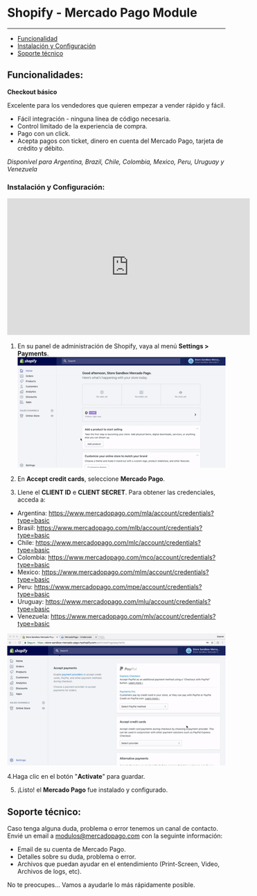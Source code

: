 # Shopify - Mercado Pago Module
---

* [Funcionalidad](#Funcionalidades)
* [Instalación y Configuración](#Instalación-y-Configuración)
* [Soporte técnico](#Soporte-técnico)

<a name="Funcionalidades"></a>
## Funcionalidades: ##

**Checkout básico**

Excelente para los vendedores que quieren empezar a vender rápido y fácil.

* Fácil integración - ninguna línea de código necesaria.
* Control limitado de la experiencia de compra.
* Pago con un click.
* Acepta pagos con ticket, dinero en cuenta del Mercado Pago, tarjeta de crédito y débito.

_Disponível para Argentina, Brazil, Chile, Colombia, Mexico, Peru, Uruguay y Venezuela_

<a name="Instalación-y-Configuración"></a>
### Instalación y Configuración: ##

<iframe width="560" height="315" src="https://www.youtube.com/embed/ZLINrH8WB0A" frameborder="0" allowfullscreen=""></iframe>

1. En su panel de administración de Shopify, vaya al menú **Settings > Payments**.
![Config](/images/plugins/modules/shopify/config-1.gif)

2. En **Accept credit cards**, seleccione **Mercado Pago**.
3. Llene el **CLIENT ID** e **CLIENT SECRET**. Para obtener las credenciales, acceda a:

  * Argentina: https://www.mercadopago.com/mla/account/credentials?type=basic
  * Brasil: https://www.mercadopago.com/mlb/account/credentials?type=basic
  * Chile: https://www.mercadopago.com/mlc/account/credentials?type=basic
  * Colombia: https://www.mercadopago.com/mco/account/credentials?type=basic
  * Mexico: https://www.mercadopago.com/mlm/account/credentials?type=basic
  * Peru: https://www.mercadopago.com/mpe/account/credentials?type=basic
  * Uruguay: https://www.mercadopago.com/mlu/account/credentials?type=basic
  * Venezuela: https://www.mercadopago.com/mlv/account/credentials?type=basic

  ![Config](/images/plugins/modules/shopify/config-2.gif)

4.Haga clic en el botón "**Activate**" para guardar.

5. ¡Listo! el **Mercado Pago** fue instalado y configurado.


<a name="Soporte-técnico"></a>
## Soporte técnico: ##

Caso tenga alguna duda, problema o error tenemos un canal de contacto.
Envié un email a modulos@mercadopago.com con la seguinte información:

* Email de su cuenta de Mercado Pago.
* Detalles sobre su duda, problema o error.
* Archivos que puedan ayudar en el entendimiento (Print-Screen, Video, Archivos de logs, etc).

No te preocupes... Vamos a ayudarle lo más rápidamente posible.